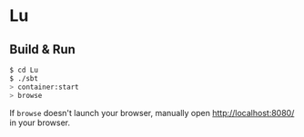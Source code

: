 # Lu #

## Build & Run ##

```sh
$ cd Lu
$ ./sbt
> container:start
> browse
```

If `browse` doesn't launch your browser, manually open [http://localhost:8080/](http://localhost:8080/) in your browser.
